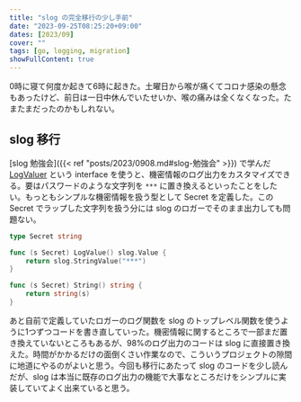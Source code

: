 ```yaml
---
title: "slog の完全移行の少し手前"
date: "2023-09-25T08:25:20+09:00"
dates: [2023/09]
cover: ""
tags: [go, logging, migration]
showFullContent: true
---
```


0時に寝て何度か起きて6時に起きた。土曜日から喉が痛くてコロナ感染の懸念もあったけど、前日は一日中休んでいたせいか、喉の痛みは全くなくなった。たまたまだったのかもしれない。

## slog 移行

[slog 勉強会]({{< ref "posts/2023/0908.md#slog-勉強会" >}}) で学んだ [LogValuer](https://pkg.go.dev/golang.org/x/exp/slog#LogValuer) という interface を使うと、機密情報のログ出力をカスタマイズできる。要はパスワードのような文字列を `***` に置き換えるといったことをしたい。もっともシンプルな機密情報を扱う型として Secret を定義した。この Secret でラップした文字列を扱う分には slog のロガーでそのまま出力しても問題ない。

```go
type Secret string

func (s Secret) LogValue() slog.Value {
	return slog.StringValue("***")
}

func (s Secret) String() string {
	return string(s)
}
```

あと自前で定義していたロガーのログ関数を slog のトップレベル関数を使うように1つずつコードを書き直していった。機密情報に関するところで一部まだ置き換えていないところもあるが、98%のログ出力のコードは slog に直接置き換えた。時間がかかるだけの面倒くさい作業なので、こういうプロジェクトの隙間に地道にやるのがよいと思う。今回も移行にあたって slog のコードを少し読んだが、slog は本当に既存のログ出力の機能で大事なところだけをシンプルに実装していてよく出来ていると思う。
